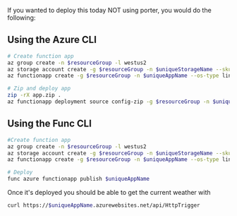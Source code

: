 If you wanted to deploy this today NOT using porter, you would do the following:

## Using the Azure CLI

```bash
# Create function app
az group create -n $resourceGroup -l westus2
az storage account create -g $resourceGroup -n $uniqueStorageName --sku Standard_LRS
az functionapp create -g $resourceGroup -n $uniqueAppName --os-type linux --runtime node --runtime-version 12 --functions-version 3 -s $uniqueStorageName --consumption-plan-location westus2

# Zip and deploy app
zip -rX app.zip .
az functionapp deployment source config-zip -g $resourceGroup -n $uniqueAppName --src ./app.zip --build-remote
```

## Using the Func CLI

```bash
#Create function app
az group create -n $resourceGroup -l westus2
az storage account create -g $resourceGroup -n $uniqueStorageName --sku Standard_LRS
az functionapp create -g $resourceGroup -n $uniqueAppName --os-type linux --runtime node --runtime-version 12 --functions-version 3 -s $uniqueStorageName --consumption-plan-location westus2

# Deploy
func azure functionapp publish $uniqueAppName
```

Once it's deployed you should be able to get the current weather with

```bash
curl https://$uniqueAppName.azurewebsites.net/api/HttpTrigger
```